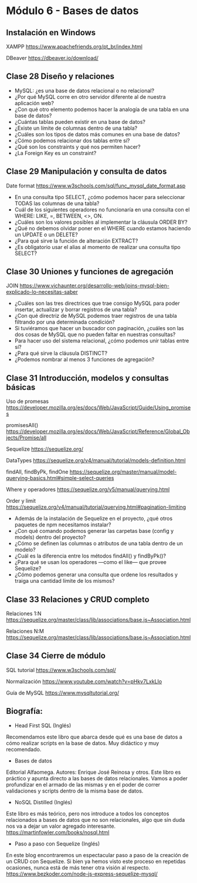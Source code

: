 # Módulo 6 - Bases de datos

## Instalación en Windows 
XAMPP https://www.apachefriends.org/pt_br/index.html

DBeaver https://dbeaver.io/download/

## Clase 28 Diseño y relaciones
- MySQL: ¿es una base de datos relacional o no relacional?
- ¿Por qué MySQL corre en otro servidor diferente al de nuestra aplicación web?
- ¿Con qué otro elemento podemos hacer la analogía de una tabla en una base de datos?
- ¿Cuántas tablas pueden existir en una base de datos?
- ¿Existe un límite de columnas dentro de una tabla?
- ¿Cuáles son los tipos de datos más comunes en una base de datos?
- ¿Cómo podemos relacionar dos tablas entre sí?
- ¿Qué son los constraints y qué nos permiten hacer?
- ¿La Foreign Key es un constraint?

## Clase 29 Manipulación y consulta de datos
Date format https://www.w3schools.com/sql/func_mysql_date_format.asp

- En una consulta tipo SELECT, ¿cómo podemos hacer para seleccionar TODAS las columnas de una tabla?
- Cuál de los siguientes operadores no funcionaría en una consulta con el WHERE: LIKE, =, BETWEEN, <>, ON.
- ¿Cuáles son los valores posibles al implementar la cláusula ORDER BY?
- ¿Qué no debemos olvidar poner en el WHERE cuando estamos haciendo un UPDATE o un DELETE?
- ¿Para qué sirve la función de alteración EXTRACT?
- ¿Es obligatorio usar el alias al momento de realizar una consulta tipo SELECT?

## Clase 30 Uniones y funciones de agregación
JOIN https://www.vichaunter.org/desarrollo-web/joins-mysql-bien-explicado-lo-necesitas-saber

- ¿Cuáles son las tres directrices que trae consigo MySQL para poder insertar, actualizar y borrar registros de una tabla?
- ¿Con qué directriz de MySQL podemos traer registros de una tabla filtrando por una determinada condición?
- Si tuviéramos que hacer un buscador con paginación, ¿cuáles son las dos cosas de MySQL que no pueden faltar en nuestras consultas?
- Para hacer uso del sistema relacional, ¿cómo podemos unir tablas entre sí?
- ¿Para qué sirve la cláusula DISTINCT?
- ¿Podemos nombrar al menos 3 funciones de agregación?

## Clase 31 Introducción, modelos y consultas básicas
Uso de promesas https://developer.mozilla.org/es/docs/Web/JavaScript/Guide/Using_promises

promisesAll() https://developer.mozilla.org/es/docs/Web/JavaScript/Reference/Global_Objects/Promise/all

Sequelize https://sequelize.org/

DataTypes https://sequelize.org/v4/manual/tutorial/models-definition.html

findAll, findByPk, findOne https://sequelize.org/master/manual/model-querying-basics.html#simple-select-queries

Where y operadores https://sequelize.org/v5/manual/querying.html

Order y limit https://sequelize.org/v4/manual/tutorial/querying.html#pagination-limiting

- Además de la instalación de Sequelize en el proyecto, ¿qué otros paquetes de npm necesitamos instalar?
- ¿Con qué comando podemos generar las carpetas base (config y models) dentro del proyecto?
- ¿Cómo se definen las columnas o atributos de una tabla dentro de un modelo?
- ¿Cuál es la diferencia entre los métodos findAll() y findByPk()?
- ¿Para qué se usan los operadores —como el like— que provee Sequelize?
- ¿Cómo podemos generar una consulta que ordene los resultados y traiga una cantidad límite de los mismos?

## Clase 33 Relaciones y CRUD completo

Relaciones 1:N https://sequelize.org/master/class/lib/associations/base.js~Association.html

Relaciones N:M https://sequelize.org/master/class/lib/associations/base.js~Association.html

## Clase 34 Cierre de módulo

SQL tutorial https://www.w3schools.com/sql/

Normalización https://www.youtube.com/watch?v=pHkv7LxkLIo

Guía de MySQL https://www.mysqltutorial.org/

## Biografía:

- Head First SQL (Inglés)

Recomendamos este libro que abarca desde qué es una base de datos a cómo realizar scripts en la base de datos. Muy didáctico y muy recomendado.

- Bases de datos

Editorial Alfaomega. Autores: Enrique José Reinosa y otros. Este libro es práctico y apunta directo a las bases de datos relacionales. Vamos a poder profundizar en el armado de las mismas y en el poder de correr validaciones y scripts dentro de la misma base de datos.

- NoSQL Distilled (Inglés)

Este libro es más teórico, pero nos introduce a todos los conceptos relacionados a bases de datos que no son relacionales, algo que sin duda nos va a dejar un valor agregado interesante.
https://martinfowler.com/books/nosql.html

- Paso a paso con Sequelize (Inglés)

En este blog encontraremos un espectacular paso a paso de la creación de un CRUD con Sequelize. Si bien ya hemos visto este proceso en repetidas ocasiones, nunca está de más tener otra visión al respecto.
https://www.bezkoder.com/node-js-express-sequelize-mysql/
